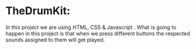 # TheDrumKit:

In this project we are using HTML, CSS & Javascript . What is going to happen in this project is that when we press different buttons the respected sounds assigned to them will get played.
